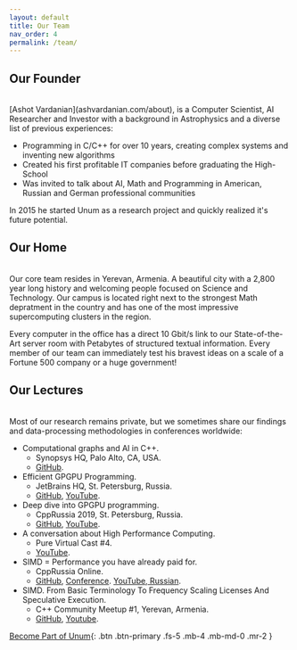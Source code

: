 ```yaml
---
layout: default
title: Our Team
nav_order: 4
permalink: /team/
---
```


## Our Founder

<br/>
[Ashot Vardanian](ashvardanian.com/about), is a Computer Scientist, AI Researcher and Investor with a background in Astrophysics and a diverse list of previous experiences:

* Programming in C/C++ for over 10 years, creating complex systems and inventing new algorithms
* Created his first profitable IT companies before graduating the High-School
* Was invited to talk about AI, Math and Programming in American, Russian and German professional communities

In 2015 he started Unum as a research project and quickly realized it's future potential.

## Our Home

<br/>
Our core team resides in Yerevan, Armenia. A beautiful city with a 2,800 year long history and welcoming people focused on Science and Technology. Our campus is located right next to the strongest Math depratment in the country and has one of the most impressive supercomputing clusters in the region.

Every computer in the office has a direct 10 Gbit/s link to our State-of-the-Art server room with Petabytes of structured textual information. Every member of our team can immediately test his bravest ideas on a scale of a Fortune 500 company or a huge government!

## Our Lectures

<br/>
Most of our research remains private, but we sometimes share our findings and data-processing methodologies in conferences worldwide:

* Computational graphs and AI in C++.
  * Synopsys HQ, Palo Alto, CA, USA.
  * [GitHub](https://github.com/ashvardanian/NeuralSTL).
* Efficient GPGPU Programming.
  * JetBrains HQ, St. Petersburg, Russia.
  * [GitHub](https://github.com/ashvardanian/SandboxGPUs), [YouTube](https://youtu.be/BUtHOftDm_Y).
* Deep dive into GPGPU programming.
  * CppRussia 2019, St. Petersburg, Russia.
  * [GitHub](https://github.com/ashvardanian/SandboxGPUs), [YouTube](https://youtu.be/AA4RI6o0h1U).
* A conversation about High Performance Computing.
  * Pure Virtual Cast #4.
  * [YouTube](https://youtu.be/dCdBFB4LDjw).
* SIMD = Performance you have already paid for.
  * CppRussia Online.
  * [GitHub](https://github.com/ashvardanian/CppBenchSubstrSearch), [Conference](https://cppconf-piter.ru/en/2020/spb/talks/23g3egeumhe3p4fd66pbar/?fbclid=IwAR26hl3tEhw1os0J6oLzsVPTOAuSGkZIMzwq689tEq8NH5_V7b3MHV8f_zU). [YouTube, Russian]().
* SIMD. From Basic Terminology To Frequency Scaling Licenses And Speculative Execution.
  * C++ Community Meetup #1, Yerevan, Armenia.
  * [GitHub](https://github.com/ashvardanian/CppBenchSubstrSearch), [Youtube](https://youtu.be/ft51yJ9mDcc?t=140).

[Become Part of Unum](/jobs){: .btn .btn-primary .fs-5 .mb-4 .mb-md-0 .mr-2 }
